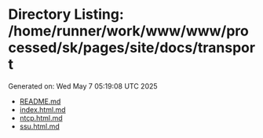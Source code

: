 # Directory Listing: /home/runner/work/www/www/processed/sk/pages/site/docs/transport
Generated on: Wed May  7 05:19:08 UTC 2025

- [README.md](README.md)
- [index.html.md](index.html.md)
- [ntcp.html.md](ntcp.html.md)
- [ssu.html.md](ssu.html.md)
